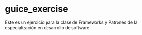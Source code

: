 guice_exercise
==============

Este es un ejercicio para la clase de Frameworks y Patrones de la especialización en desarrollo de software
